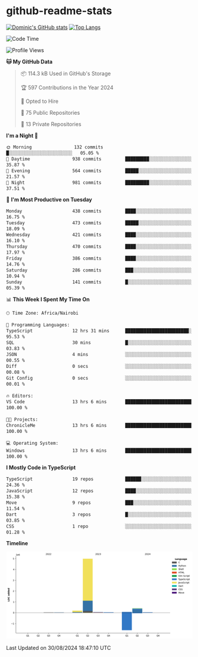 # github-readme-stats
[![Dominic's GitHub stats](https://github-readme-stats.vercel.app/api?username=Domengo&show_icons=true)](https://github.com/anuraghazra/github-readme-stats)
[![Top Langs](https://github-readme-stats.vercel.app/api/top-langs/?username=Domengo&show_icons=true)](https://github.com/Domengo/github-readme-stats)

<!--START_SECTION:waka-->
![Code Time](http://img.shields.io/badge/Code%20Time-809%20hrs%2046%20mins-blue)

![Profile Views](http://img.shields.io/badge/Profile%20Views-0-blue)

**🐱 My GitHub Data** 

> 📦 114.3 kB Used in GitHub's Storage 
 > 
> 🏆 597 Contributions in the Year 2024
 > 
> 💼 Opted to Hire
 > 
> 📜 75 Public Repositories 
 > 
> 🔑 13 Private Repositories 
 > 
**I'm a Night 🦉** 

```text
🌞 Morning                132 commits         █░░░░░░░░░░░░░░░░░░░░░░░░   05.05 % 
🌆 Daytime                938 commits         █████████░░░░░░░░░░░░░░░░   35.87 % 
🌃 Evening                564 commits         █████░░░░░░░░░░░░░░░░░░░░   21.57 % 
🌙 Night                  981 commits         █████████░░░░░░░░░░░░░░░░   37.51 % 
```
📅 **I'm Most Productive on Tuesday** 

```text
Monday                   438 commits         ████░░░░░░░░░░░░░░░░░░░░░   16.75 % 
Tuesday                  473 commits         █████░░░░░░░░░░░░░░░░░░░░   18.09 % 
Wednesday                421 commits         ████░░░░░░░░░░░░░░░░░░░░░   16.10 % 
Thursday                 470 commits         ████░░░░░░░░░░░░░░░░░░░░░   17.97 % 
Friday                   386 commits         ████░░░░░░░░░░░░░░░░░░░░░   14.76 % 
Saturday                 286 commits         ███░░░░░░░░░░░░░░░░░░░░░░   10.94 % 
Sunday                   141 commits         █░░░░░░░░░░░░░░░░░░░░░░░░   05.39 % 
```


📊 **This Week I Spent My Time On** 

```text
🕑︎ Time Zone: Africa/Nairobi

💬 Programming Languages: 
TypeScript               12 hrs 31 mins      ████████████████████████░   95.53 % 
SQL                      30 mins             █░░░░░░░░░░░░░░░░░░░░░░░░   03.83 % 
JSON                     4 mins              ░░░░░░░░░░░░░░░░░░░░░░░░░   00.55 % 
Diff                     0 secs              ░░░░░░░░░░░░░░░░░░░░░░░░░   00.08 % 
Git Config               0 secs              ░░░░░░░░░░░░░░░░░░░░░░░░░   00.01 % 

🔥 Editors: 
VS Code                  13 hrs 6 mins       █████████████████████████   100.00 % 

🐱‍💻 Projects: 
ChronicleMe              13 hrs 6 mins       █████████████████████████   100.00 % 

💻 Operating System: 
Windows                  13 hrs 6 mins       █████████████████████████   100.00 % 
```

**I Mostly Code in TypeScript** 

```text
TypeScript               19 repos            ██████░░░░░░░░░░░░░░░░░░░   24.36 % 
JavaScript               12 repos            ████░░░░░░░░░░░░░░░░░░░░░   15.38 % 
Move                     9 repos             ███░░░░░░░░░░░░░░░░░░░░░░   11.54 % 
Dart                     3 repos             █░░░░░░░░░░░░░░░░░░░░░░░░   03.85 % 
CSS                      1 repo              ░░░░░░░░░░░░░░░░░░░░░░░░░   01.28 % 
```



**Timeline**

![Lines of Code chart](https://raw.githubusercontent.com/Domengo/Domengo/main/assets/bar_graph.png)


 Last Updated on 30/08/2024 18:47:10 UTC
<!--END_SECTION:waka-->


